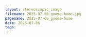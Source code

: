 ```yaml
---
layout: stereoscopic_image
filename: 2025-07-06_gnome-home.jpg
pagename: 2025-07-06_gnome-home
date: 2025-07-06
tags:
---
```


